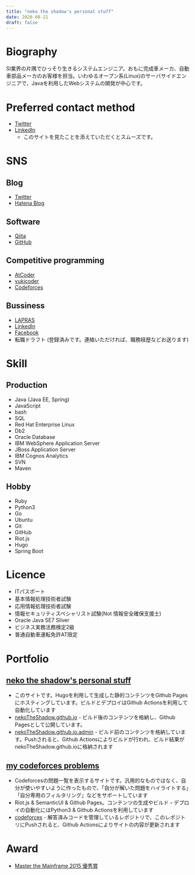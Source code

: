 ```yaml
---
title: "neko the shadow's personal stuff"
date: 2020-08-21
draft: false
---
```


# Biography

SI業界の片隅でひっそり生きるシステムエンジニア。おもに完成車メーカ、自動車部品メーカのお客様を担当。いわゆるオープン系(Linux)のサーバサイドエンジニアで、Javaを利用したWebシステムの開発が中心です。

# Preferred contact method

-   [Twitter](https://twitter.com/neko_the_shadow)
-   [LinkedIn](https://www.linkedin.com/in/%E5%AD%9F-%E4%B8%AD%E6%9D%91-a78b44198/)
    - このサイトを見たことを添えていただくとスムーズです。

# SNS

## Blog

-   [Twitter](https://twitter.com/neko_the_shadow)
-   [Hatena Blog](http://nekotheshadow.hatenablog.com/)

## Software

-   [Qiita](https://qiita.com/neko_the_shadow)
-   [GitHub](https://github.com/nekoTheShadow)

## Competitive programming

-   [AtCoder](https://atcoder.jp/user/nekoTheShadow)
-   [yukicoder](https://yukicoder.me/users/2324)
-   [Codeforces](https://codeforces.com/profile/nekoTheShadow)

## Bussiness

-   [LAPRAS](https://lapras.com/public/3WQ8OHO)
-   [LinkedIn](https://www.linkedin.com/in/%E5%AD%9F-%E4%B8%AD%E6%9D%91-a78b44198/)
-   [Facebook](https://www.facebook.com/profile.php?id=100009423617657)
-   転職ドラフト (登録済みです。連絡いただければ、職務経歴などお送ります)

# Skill

## Production

-   Java (Java EE, Spring)
-   JavaScript
-   bash
-   SQL
-   Red Hat Enterprise Linux
-   Db2
-   Oracle Database
-   IBM WebSphere Application Server
-   JBoss Application Server
-   IBM Cognos Analytics
-   SVN
-   Maven

## Hobby

-   Ruby
-   Python3
-   Go
-   Ubuntu
-   Git
-   GitHub
-   Riot.js
-   Hugo
-   Spring Boot

# Licence

-   ITパスポート
-   基本情報処理技術者試験
-   応用情報処理技術者試験
-   情報セキュリティスペシャリスト試験(Not 情報安全確保支援士)
-   Oracle Java SE7 Silver
-   ビジネス実務法務検定2級
-   普通自動車運転免許AT限定

# Portfolio

## [neko the shadow's personal stuff](https://nekotheshadow.github.io/)

-   このサイトです。Hugoを利用して生成した静的コンテンツをGithub
    Pagesにホスティングしています。ビルドとデプロイはGithub
    Actionsを利用して自動化しています
-   [nekoTheShadow.github.io](https://github.com/nekoTheShadow/nekoTheShadow.github.io) - ビルド後のコンテンツを格納し、Github Pagesとして公開しています。
-   [nekoTheShadow.github.io.admin](https://github.com/nekoTheShadow/nekoTheShadow.github.io.admin) - ビルド前のコンテンツを格納しています。Pushされると、Github Actionsによりビルドが行われ、ビルド結果がnekoTheShadow.github.ioに格納されます

## [my codeforces problems](https://nekotheshadow.github.io/codeforces/)

-   Codeforcesの問題一覧を表示するサイトです。汎用的なものではなく、自分が使いやすいように作ったもので、「自分が解いた問題をハイライトする」「自分専用のフィルタリング」などをサポートしています
-   Riot.js & SemanticUI & Github Pages。コンテンツの生成やビルド・デプロイの自動化にはPython3 & Github Actionsを利用しています
-   [codeforces](https://github.com/nekoTheShadow/codeforces) - 解答済みコードを管理しているレポジトリで、このレポジトリにPushされると、Github Actionsによりサイトの内容が更新されます

# Award

-   [Master the Mainframe 2015 優秀賞](https://www.ibm.com/jp-ja/it-infrastructure/z/learn/master-the-mainframe-past-championship)
